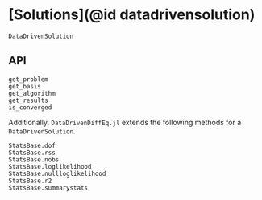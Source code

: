 # [Solutions](@id datadrivensolution)

```@docs
DataDrivenSolution
```
## API

```@docs
get_problem
get_basis
get_algorithm
get_results
is_converged
```

Additionally, `DataDrivenDiffEq.jl` extends the following methods for a `DataDrivenSolution`.

```@docs
StatsBase.dof
StatsBase.rss
StatsBase.nobs
StatsBase.loglikelihood
StatsBase.nullloglikelihood
StatsBase.r2
StatsBase.summarystats
```


